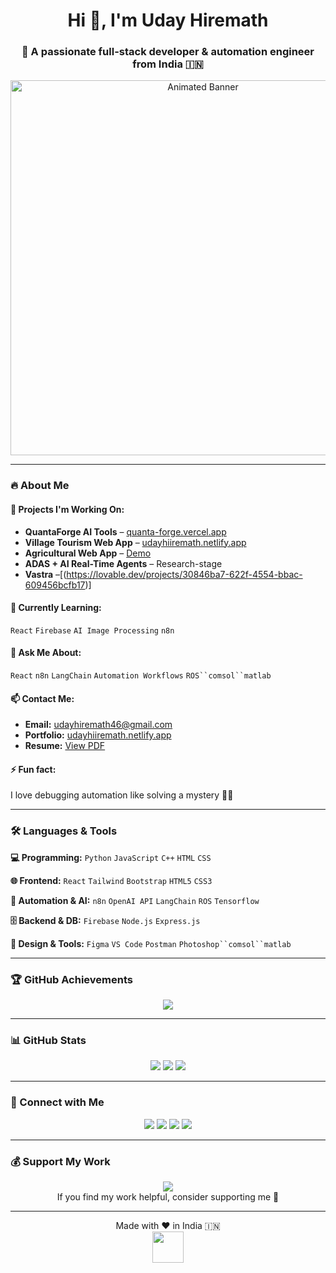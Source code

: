 <h1 align="center">Hi 👋, I'm Uday Hiremath</h1>
<h3 align="center">🚀 A passionate full-stack developer & automation engineer from India 🇮🇳</h3>

<p align="center">
  <img src="https://lottie.host/11225ec0-e9ef-48f7-9804-cfbdc3209ee4/dC1PyDbuEd.json" alt="Animated Banner" width="600" />
</p>

---

### 🔥 About Me

#### 🧠 Projects I'm Working On:
- **QuantaForge AI Tools** – [quanta-forge.vercel.app](https://quanta-forge.vercel.app)
- **Village Tourism Web App** – [udayhiiremath.netlify.app](https://udayhiiremath.netlify.app)
- **Agricultural Web App** – [Demo](https://your-deployment-link.com)
- **ADAS + AI Real-Time Agents** – Research-stage
- **Vastra** –[(https://lovable.dev/projects/30846ba7-622f-4554-bbac-609456bcfb17)]

#### 🚀 Currently Learning:
`React` `Firebase` `AI Image Processing` `n8n`

#### 💬 Ask Me About:
`React` `n8n` `LangChain` `Automation Workflows` `ROS``comsol``matlab`

#### 📫 Contact Me:
- **Email:** udayhiremath46@gmail.com
- **Portfolio:** [udayhiiremath.netlify.app](https://udayhiiremath.netlify.app)
- **Resume:** [View PDF](https://udayhiiremath.netlify.app/resume)

#### ⚡ Fun fact:
I love debugging automation like solving a mystery 🕵️‍♂️

---

### 🛠️ Languages & Tools

**💻 Programming:** `Python` `JavaScript` `C++` `HTML` `CSS`

**🌐 Frontend:** `React` `Tailwind` `Bootstrap` `HTML5` `CSS3`

**🤖 Automation & AI:** `n8n` `OpenAI API` `LangChain` `ROS` `Tensorflow`

**🗄️ Backend & DB:** `Firebase` `Node.js` `Express.js`

**🎨 Design & Tools:** `Figma` `VS Code` `Postman` `Photoshop``comsol``matlab`

---

### 🏆 GitHub Achievements

<p align="center">
  <img src="https://github-profile-trophy.vercel.app/?username=uday3756&theme=dracula&margin-w=15" />
</p>

---

### 📊 GitHub Stats

<p align="center">
  <img src="https://github-readme-stats.vercel.app/api?username=uday3756&show_icons=true&theme=radical" />
  <img src="https://github-readme-streak-stats.herokuapp.com?user=uday3756&theme=radical" />
  <img src="https://github-readme-stats.vercel.app/api/top-langs/?username=uday3756&layout=compact&theme=radical" />
</p>

---

### 🔗 Connect with Me

<p align="center">
  <a href="https://linkedin.com/in/uday-hiremath-42637b31a" target="_blank"><img src="https://img.shields.io/badge/LinkedIn-blue?style=for-the-badge&logo=linkedin" /></a>
  <a href="mailto:udayhiremath46@gmail.com"><img src="https://img.shields.io/badge/Gmail-red?style=for-the-badge&logo=gmail" /></a>
  <a href="https://github.com/uday3756" target="_blank"><img src="https://img.shields.io/badge/GitHub-000?style=for-the-badge&logo=github" /></a>
  <a href="https://udayhiiremath.netlify.app"><img src="https://img.shields.io/badge/Portfolio-Website-brightgreen?style=for-the-badge" /></a>
</p>

---

### 💰 Support My Work

<p align="center">
  <a href="https://www.buymeacoffee.com/udayhiremath"><img src="https://img.shields.io/badge/Buy%20Me%20a%20Coffee-FDD231?style=for-the-badge&logo=buy-me-a-coffee&logoColor=black" /></a>
  <br />If you find my work helpful, consider supporting me 💛
</p>

---

<p align="center">
  Made with ❤️ in India 🇮🇳<br/>
  <img src="https://media.giphy.com/media/xUPGcl3ijl0GGJ6gjm/giphy.gif" width="50" />
</p>
